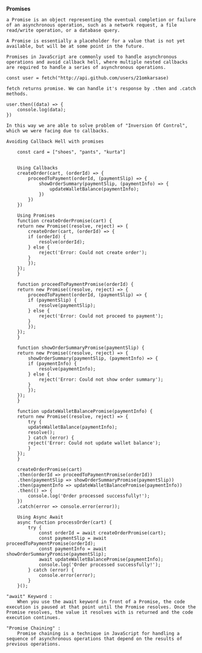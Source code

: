 **Promises**

    a Promise is an object representing the eventual completion or failure of an asynchronous operation, such as a network request, a file read/write operation, or a database query. 
    
    A Promise is essentially a placeholder for a value that is not yet available, but will be at some point in the future.
    
    Promises in JavaScript are commonly used to handle asynchronous operations and avoid callback hell, where multiple nested callbacks are required to handle a series of asynchronous operations. 
    
    const user = fetch("http://api.github.com/users/21omkarsase)
    
    fetch returns promise. We can handle it's response by .then and .catch methods.
    
    user.then((data) => {
        console.log(data);
    })
    
    In this way we are able to solve problem of "Inversion Of Control", which we were facing due to callbacks.
    
    Avoiding Callback Hell with promises
        
        const card = ["shoes", "pants", "kurta"]
        
        
        Using Callbacks
        createOrder(cart, (orderId) => {
            proceedToPayment(orderId, (paymentSlip) => {
                showOrderSummary(paymentSlip, (paymentInfo) => {
                    updateWalletBalance(paymentInfo);
                })
            })
        })
        
        Using Promises
        function createOrderPromise(cart) {
        return new Promise((resolve, reject) => {
            createOrder(cart, (orderId) => {
            if (orderId) {
                resolve(orderId);
            } else {
                reject('Error: Could not create order');
            }
            });
        });
        }

        function proceedToPaymentPromise(orderId) {
        return new Promise((resolve, reject) => {
            proceedToPayment(orderId, (paymentSlip) => {
            if (paymentSlip) {
                resolve(paymentSlip);
            } else {
                reject('Error: Could not proceed to payment');
            }
            });
        });
        }

        function showOrderSummaryPromise(paymentSlip) {
        return new Promise((resolve, reject) => {
            showOrderSummary(paymentSlip, (paymentInfo) => {
            if (paymentInfo) {
                resolve(paymentInfo);
            } else {
                reject('Error: Could not show order summary');
            }
            });
        });
        }

        function updateWalletBalancePromise(paymentInfo) {
        return new Promise((resolve, reject) => {
            try {
            updateWalletBalance(paymentInfo);
            resolve();
            } catch (error) {
            reject('Error: Could not update wallet balance');
            }
        });
        }
        
        createOrderPromise(cart)
        .then(orderId => proceedToPaymentPromise(orderId))
        .then(paymentSlip => showOrderSummaryPromise(paymentSlip))
        .then(paymentInfo => updateWalletBalancePromise(paymentInfo))
        .then(() => {
            console.log('Order processed successfully!');
        })
        .catch(error => console.error(error));
        
        Using Async Await
        async function processOrder(cart) {
            try {
                const orderId = await createOrderPromise(cart);
                const paymentSlip = await proceedToPaymentPromise(orderId);
                const paymentInfo = await showOrderSummaryPromise(paymentSlip);
                await updateWalletBalancePromise(paymentInfo);
                console.log('Order processed successfully!');
            } catch (error) {
                console.error(error);
            }
        }();
        
    "await" Keyword : 
        When you use the await keyword in front of a Promise, the code execution is paused at that point until the Promise resolves. Once the Promise resolves, the value it resolves with is returned and the code execution continues.
        
    "Promise Chaining" : 
        Promise chaining is a technique in JavaScript for handling a sequence of asynchronous operations that depend on the results of previous operations.
